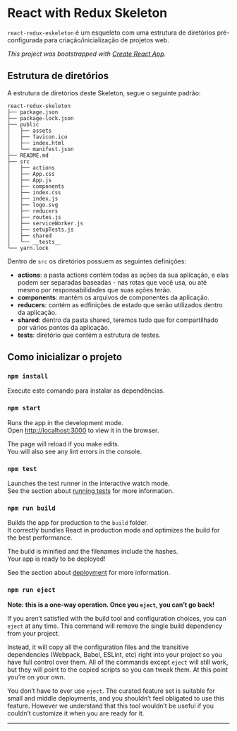 # React with Redux Skeleton

```react-redux-eskeleton``` é um esqueleto com uma estrutura de diretórios pré-configurada para criação/inicialização de projetos web.

*This project was bootstrapped with [Create React App](https://github.com/facebook/create-react-app).*

## Estrutura de diretórios

A estrutura de diretórios deste Skeleton, segue o seguinte padrão:

```
react-redux-skeleton
├── package.json
├── package-lock.json
├── public
│   ├── assets
│   ├── favicon.ico
│   ├── index.html
│   └── manifest.json
├── README.md
├── src
│   ├── actions
│   ├── App.css
│   ├── App.js
│   ├── components
│   ├── index.css
│   ├── index.js
│   ├── logo.svg
│   ├── reducers
│   ├── routes.js
│   ├── serviceWorker.js
│   ├── setupTests.js
│   ├── shared
│   └── __tests__
└── yarn.lock
```

Dentro de `src` os diretórios possuem as seguintes definições:

- **actions**: a pasta actions contém todas as ações da sua aplicação, e elas podem ser separadas baseadas - nas rotas que você usa, ou até mesmo por responsabilidades que suas ações terão.
- **components**: mantém os arquivos de componentes da aplicação.
- **reducers**: contém as edfinições de estado que serão utilizados dentro da aplicação.
- **shared**: dentro da pasta shared, teremos tudo que for compartilhado por vários pontos da aplicação.
- **__tests__**: diretório que contém a estrutura de testes.

## Como inicializar o projeto

### `npm install`

Execute este comando para instalar as dependências.

### `npm start`

Runs the app in the development mode.<br>
Open [http://localhost:3000](http://localhost:3000) to view it in the browser.

The page will reload if you make edits.<br>
You will also see any lint errors in the console.

### `npm test`

Launches the test runner in the interactive watch mode.<br>
See the section about [running tests](https://facebook.github.io/create-react-app/docs/running-tests) for more information.

### `npm run build`

Builds the app for production to the `build` folder.<br>
It correctly bundles React in production mode and optimizes the build for the best performance.

The build is minified and the filenames include the hashes.<br>
Your app is ready to be deployed!

See the section about [deployment](https://facebook.github.io/create-react-app/docs/deployment) for more information.

### `npm run eject`

**Note: this is a one-way operation. Once you `eject`, you can’t go back!**

If you aren’t satisfied with the build tool and configuration choices, you can `eject` at any time. This command will remove the single build dependency from your project.

Instead, it will copy all the configuration files and the transitive dependencies (Webpack, Babel, ESLint, etc) right into your project so you have full control over them. All of the commands except `eject` will still work, but they will point to the copied scripts so you can tweak them. At this point you’re on your own.

You don’t have to ever use `eject`. The curated feature set is suitable for small and middle deployments, and you shouldn’t feel obligated to use this feature. However we understand that this tool wouldn’t be useful if you couldn’t customize it when you are ready for it.

-------------------------------------------------
